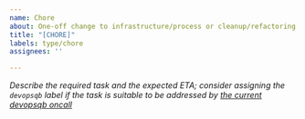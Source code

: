 ```yaml
---
name: Chore
about: One-off change to infrastructure/process or cleanup/refactoring work
title: "[CHORE]"
labels: type/chore
assignees: ''

---
```


_Describe the required task and the expected ETA; consider assigning the `devopsqb` label if the task is suitable to be addressed by [the current devopsqb oncall](https://h2oai.atlassian.net/wiki/spaces/HACDEVOPS/pages/3508076549/DevOpsQB+Duty)_
